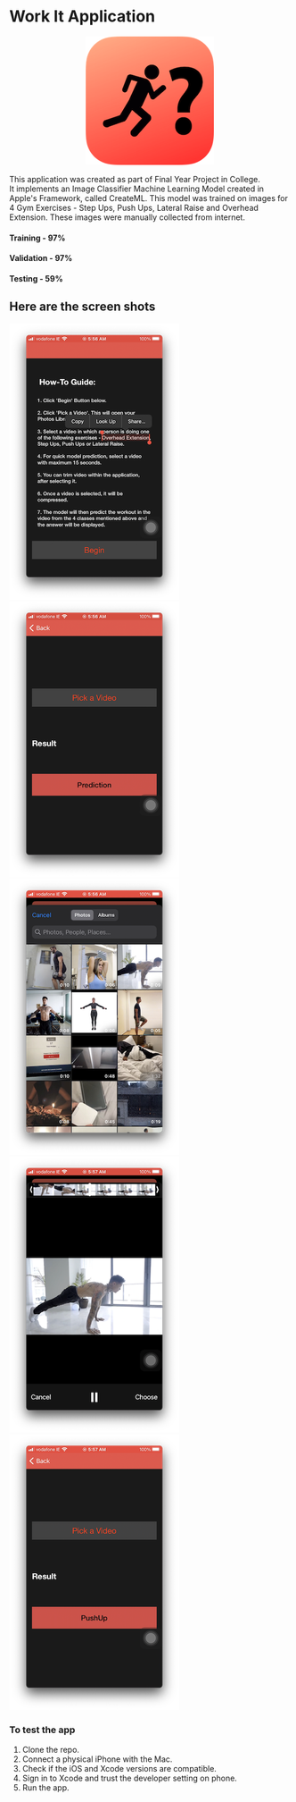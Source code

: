 
# Work It Application


<p align="center">
  <img  src="icon.png">
</p>

This application was created as part of Final Year Project in College.\
It implements an Image Classifier Machine Learning Model created in Apple's Framework, called CreateML. This model was trained on images for 4 Gym Exercises - Step Ups, Push Ups, Lateral Raise and Overhead Extension. These images were manually collected from internet.
#### Training - 97%
#### Validation - 97% 
#### Testing - 59%

## Here are the screen shots

![wi1](wi1.png)
![wi2](wi2.png)
![wi3](wi3.png)
![wi4](wi4.png)
![wi5](wi5.png)

### To test the app

1. Clone the repo.
2. Connect a physical iPhone with the Mac.
3. Check if the iOS and Xcode versions are compatible.
4. Sign in to Xcode and trust the developer setting on phone.
5. Run the app.

